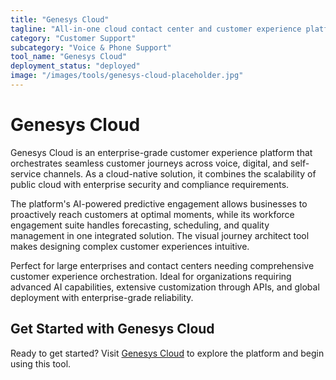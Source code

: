 ```yaml
---
title: "Genesys Cloud"
tagline: "All-in-one cloud contact center and customer experience platform"
category: "Customer Support"
subcategory: "Voice & Phone Support"
tool_name: "Genesys Cloud"
deployment_status: "deployed"
image: "/images/tools/genesys-cloud-placeholder.jpg"
---
```


# Genesys Cloud

Genesys Cloud is an enterprise-grade customer experience platform that orchestrates seamless customer journeys across voice, digital, and self-service channels. As a cloud-native solution, it combines the scalability of public cloud with enterprise security and compliance requirements.

The platform's AI-powered predictive engagement allows businesses to proactively reach customers at optimal moments, while its workforce engagement suite handles forecasting, scheduling, and quality management in one integrated solution. The visual journey architect tool makes designing complex customer experiences intuitive.

Perfect for large enterprises and contact centers needing comprehensive customer experience orchestration. Ideal for organizations requiring advanced AI capabilities, extensive customization through APIs, and global deployment with enterprise-grade reliability.
## Get Started with Genesys Cloud

Ready to get started? Visit [Genesys Cloud](https://genesyscloud.com) to explore the platform and begin using this tool.
